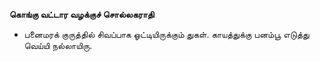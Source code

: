 **கொங்கு வட்டார வழக்குச் சொல்லகராதி**
- பனைமரக் குருத்தில் சிவப்பாக ஓட்டியிருக்கும் துகள். காயத்துக்கு பனம்பூ எடுத்து வெய்யி நல்லாயிரு.

